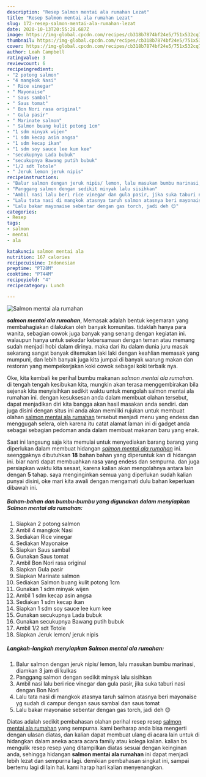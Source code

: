 ```yaml
---
description: "Resep Salmon mentai ala rumahan Lezat"
title: "Resep Salmon mentai ala rumahan Lezat"
slug: 172-resep-salmon-mentai-ala-rumahan-lezat
date: 2020-10-13T20:55:28.687Z
image: https://img-global.cpcdn.com/recipes/cb318b7874bf24e5/751x532cq70/salmon-mentai-ala-rumahan-foto-resep-utama.jpg
thumbnail: https://img-global.cpcdn.com/recipes/cb318b7874bf24e5/751x532cq70/salmon-mentai-ala-rumahan-foto-resep-utama.jpg
cover: https://img-global.cpcdn.com/recipes/cb318b7874bf24e5/751x532cq70/salmon-mentai-ala-rumahan-foto-resep-utama.jpg
author: Leah Campbell
ratingvalue: 3
reviewcount: 6
recipeingredient:
- "2 potong salmon"
- "4 mangkok Nasi"
- " Rice vinegar"
- " Mayonaise"
- " Saus sambal"
- " Saus tomat"
- " Bon Nori rasa original"
- " Gula pasir"
- " Marinate salmon"
- " Salmon buang kulit potong 1cm"
- "1 sdm minyak wijen"
- "1 sdm kecap asin angsa"
- "1 sdm kecap ikan"
- "1 sdm soy sauce lee kum kee"
- "secukupnya Lada bubuk"
- "secukupnya Bawang putih bubuk"
- "1/2 sdt Totole"
- " Jeruk lemon jeruk nipis"
recipeinstructions:
- "Balur salmon dengan jeruk nipis/ lemon, lalu masukan bumbu marinasi, diamkan 3 jam di kulkas"
- "Panggang salmon dengan sedikit minyak lalu sisihkan"
- "Ambil nasi lalu beri rice vinegar dan gula pasir, jika suka taburi nasi dengan Bon Nori"
- "Lalu tata nasi di mangkok atasnya taruh salmon atasnya beri mayonaise yg sudah di campur dengan saus sambal dan saus tomat"
- "Lalu bakar mayonaise sebentar dengan gas torch, jadi deh 😊"
categories:
- Resep
tags:
- salmon
- mentai
- ala

katakunci: salmon mentai ala 
nutrition: 167 calories
recipecuisine: Indonesian
preptime: "PT28M"
cooktime: "PT44M"
recipeyield: "4"
recipecategory: Lunch

---
```



![Salmon mentai ala rumahan](https://img-global.cpcdn.com/recipes/cb318b7874bf24e5/751x532cq70/salmon-mentai-ala-rumahan-foto-resep-utama.jpg)

<b><i>salmon mentai ala rumahan</i></b>, Memasak adalah bentuk kegemaran yang membahagiakan dilakukan oleh banyak komunitas. tidaklah hanya para wanita, sebagian cowok juga banyak yang senang dengan kegiatan ini. walaupun hanya untuk sekedar kebersamaan dengan teman atau memang sudah menjadi hobi dalam dirinya. maka dari itu dalam dunia juru masak sekarang sangat banyak ditemukan laki laki dengan keahlian memasak yang mumpuni, dan lebih banyak juga kita jumpai di banyak warung makan dan restoran yang mempekerjakan koki cowok sebagai koki terbaik nya.

Oke, kita kembali ke perihal bumbu makanan <i>salmon mentai ala rumahan</i>. di tengah tengah kesibukan kita, mungkin akan terasa menggembirakan bila sejenak kita menyisihkan sedikit waktu untuk mengolah salmon mentai ala rumahan ini. dengan kesuksesan anda dalam membuat olahan tersebut, dapat menjadikan diri kita bangga akan hasil masakan anda sendiri. dan juga disini dengan situs ini anda akan memiliki rujukan untuk membuat olahan <u>salmon mentai ala rumahan</u> tersebut menjadi menu yang endess dan menggugah selera, oleh karena itu catat alamat laman ini di gadget anda sebagai sebagian pedoman anda dalam membuat makanan baru yang enak.




Saat ini langsung saja kita memulai untuk menyediakan barang barang yang diperlukan dalam membuat hidangan <u><i>salmon mentai ala rumahan</i></u> ini. seenggaknya dibutuhkan <b>18</b> bahan bahan yang diperuntuk kan di hidangan ini. biar nanti dapat membuahkan rasa yang endess dan sempurna. dan juga persiapkan waktu kita sesaat, karena kalian akan mengolahnya antara lain dengan <b>5</b> tahap. saya menginginkan semua yang diperlukan sudah kalian punyai disini, oke mari kita awali dengan mengamati dulu bahan keperluan dibawah ini.

<!--inarticleads1-->

##### Bahan-bahan dan bumbu-bumbu yang digunakan dalam menyiapkan Salmon mentai ala rumahan:

1. Siapkan 2 potong salmon
1. Ambil 4 mangkok Nasi
1. Sediakan  Rice vinegar
1. Sediakan  Mayonaise
1. Siapkan  Saus sambal
1. Gunakan  Saus tomat
1. Ambil  Bon Nori rasa original
1. Siapkan  Gula pasir
1. Siapkan  Marinate salmon
1. Sediakan  Salmon buang kulit potong 1cm
1. Gunakan 1 sdm minyak wijen
1. Ambil 1 sdm kecap asin angsa
1. Sediakan 1 sdm kecap ikan
1. Siapkan 1 sdm soy sauce lee kum kee
1. Gunakan secukupnya Lada bubuk
1. Gunakan secukupnya Bawang putih bubuk
1. Ambil 1/2 sdt Totole
1. Siapkan  Jeruk lemon/ jeruk nipis




<!--inarticleads2-->

##### Langkah-langkah menyiapkan Salmon mentai ala rumahan:

1. Balur salmon dengan jeruk nipis/ lemon, lalu masukan bumbu marinasi, diamkan 3 jam di kulkas
1. Panggang salmon dengan sedikit minyak lalu sisihkan
1. Ambil nasi lalu beri rice vinegar dan gula pasir, jika suka taburi nasi dengan Bon Nori
1. Lalu tata nasi di mangkok atasnya taruh salmon atasnya beri mayonaise yg sudah di campur dengan saus sambal dan saus tomat
1. Lalu bakar mayonaise sebentar dengan gas torch, jadi deh 😊




Diatas adalah sedikit pembahasan olahan perihal resep resep <u>salmon mentai ala rumahan</u> yang sempurna. kami berharap anda bisa mengerti dengan ulasan diatas, dan kalian dapat membuat ulang di acara lain untuk di hidangkan dalam aneka acara acara family atau kolega kalian. kalian bs mengulik resep resep yang ditampilkan diatas sesuai dengan keinginan anda, sehingga hidangan <b>salmon mentai ala rumahan</b> ini dapat menjadi lebih lezat dan sempurna lagi. demikian pembahasan singkat ini, sampai bertemu lagi di lain hal. kami harap hari kalian menyenangkan.
